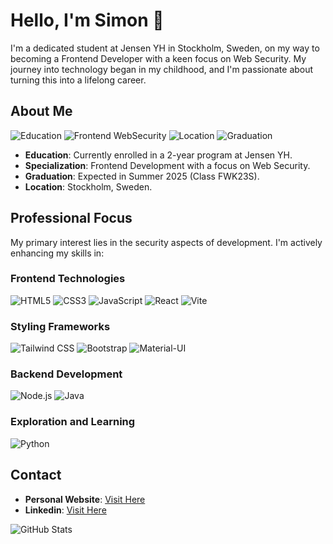 # Hello, I'm Simon 👋
I'm a dedicated student at Jensen YH in Stockholm, Sweden, on my way to becoming a Frontend Developer with a keen focus on Web Security. My journey into technology began in my childhood, and I'm passionate about turning this into a lifelong career.

## About Me
![Education](https://img.shields.io/badge/Education-Jensen%20YH-orange)
![Frontend WebSecurity](https://img.shields.io/badge/Frontend-Web_Security-blue)
![Location](https://img.shields.io/badge/Location-Stockholm,%20Sweden-yellow)
![Graduation](https://img.shields.io/badge/Graduation-Summer%202025-white)

- **Education**: Currently enrolled in a 2-year program at Jensen YH.
- **Specialization**: Frontend Development with a focus on Web Security.
- **Graduation**: Expected in Summer 2025 (Class FWK23S).
- **Location**: Stockholm, Sweden.

## Professional Focus

My primary interest lies in the security aspects of development. I'm actively enhancing my skills in:

### Frontend Technologies

![HTML5](https://img.shields.io/badge/HTML5-E34F26?logo=html5&logoColor=white)
![CSS3](https://img.shields.io/badge/CSS3-1572B6?logo=css3&logoColor=white)
![JavaScript](https://img.shields.io/badge/JavaScript-F7DF1E?logo=javascript&logoColor=black)
![React](https://img.shields.io/badge/React-61DAFB?logo=react&logoColor=black)
![Vite](https://img.shields.io/badge/Vite-646CFF?logo=vite&logoColor=white)

### Styling Frameworks
![Tailwind CSS](https://img.shields.io/badge/Tailwind%20CSS-38B2AC?logo=tailwind-css&logoColor=white)
![Bootstrap](https://img.shields.io/badge/Bootstrap-7952B3?logo=bootstrap&logoColor=white)
![Material-UI](https://img.shields.io/badge/Material%20UI-007FFF?logo=mui&logoColor=white)

### Backend Development
![Node.js](https://img.shields.io/badge/Node.js-339933?logo=node.js&logoColor=white)
![Java](https://img.shields.io/badge/Java-ED8B00?logo=openjdk&logoColor=white)

### Exploration and Learning
![Python](https://img.shields.io/badge/Python-3776AB?logo=python&logoColor=white)




## Contact
- **Personal Website**: [Visit Here](https://kjsportfolio.se)
- **Linkedin**: [Visit Here](https://linkedin.com/in/kjshallstrom)

![GitHub Stats](https://github-readme-stats.vercel.app/api/top-langs/?username=hallstrom91&theme=dark&show_icons=true&hide_border=true&layout=compact)
